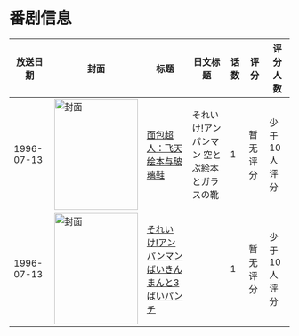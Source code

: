 # 番剧信息

|放送日期|封面|标题|日文标题|话数|评分|评分人数|
|---|---|---|---|---|---|---|
|1996-07-13|<img src="//lain.bgm.tv/pic/cover/c/96/7d/318300_Fevff.jpg" alt="封面" style="width:150px;height:200px;object-fit:cover;">|[面包超人：飞天绘本与玻璃鞋](https://bangumi.tv/subject/318300)|それいけ!アンパンマン 空とぶ絵本とガラスの靴|1|暂无评分|少于10人评分|
|1996-07-13|<img src="//lain.bgm.tv/pic/cover/c/2f/44/419280_HbzCw.jpg" alt="封面" style="width:150px;height:200px;object-fit:cover;">|[それいけ!アンパンマン ばいきんまんと3ばいパンチ](https://bangumi.tv/subject/419280)||1|暂无评分|少于10人评分|
